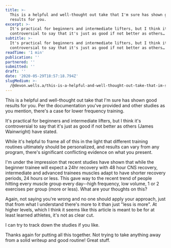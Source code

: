 ```yaml
---
title: >-
  This is a helpful and well-thought out take that I'm sure has shown good
  results for you.
excerpt: >-
  It's practical for beginners and intermediate lifters, but I think it's
  controversial to say that it's just as good if not better as others…
subtitle: >-
  It's practical for beginners and intermediate lifters, but I think it's
  controversial to say that it's just as good if not better as others…
readTime: '1 min'
publication: ''
partnered: ''
submitted: ''
draft: ''
date: '2020-05-29T18:57:18.794Z'
slugMedium: >-
  /@devon.wells.a/this-is-a-helpful-and-well-thought-out-take-that-im-sure-has-shown-good-results-for-you-e81361971bbd
---
```


This is a helpful and well-thought out take that I'm sure has shown good results for you. Per the documentation you've provided and other studies as you mention, there's a case for lower frequency training.

It's practical for beginners and intermediate lifters, but I think it's controversial to say that it's just as good if not better as others (James Wainwright) have stated.

While it's helpful to frame all of this in the light that different training routines ultimately should be personalized, and results can vary from any program, there's significant conflicting evidence on what you present.

I'm under the impression that recent studies have shown that while the beginner trainee will expect a 24hr recovery with 48 hour CNS recovery, intermediate and advanced trainees muscles adapt to have shorter recovery periods, 24 hours or less. This gave way to the recent trend of people hitting every muscle group every day--high frequency, low volume, 1 or 2 exercises per group (more or less). What are your thoughts on this?

Again, not saying you're wrong and no one should apply your approach, just that from what I understand there's more to it than just "less is more". At higher levels, which I think it seems like this article is meant to be for at least learned athletes, it's not as clear cut.

I can try to track down the studies if you like.

Thanks again for putting all this together. Not trying to take anything away from a solid writeup and good routine! Great stuff.